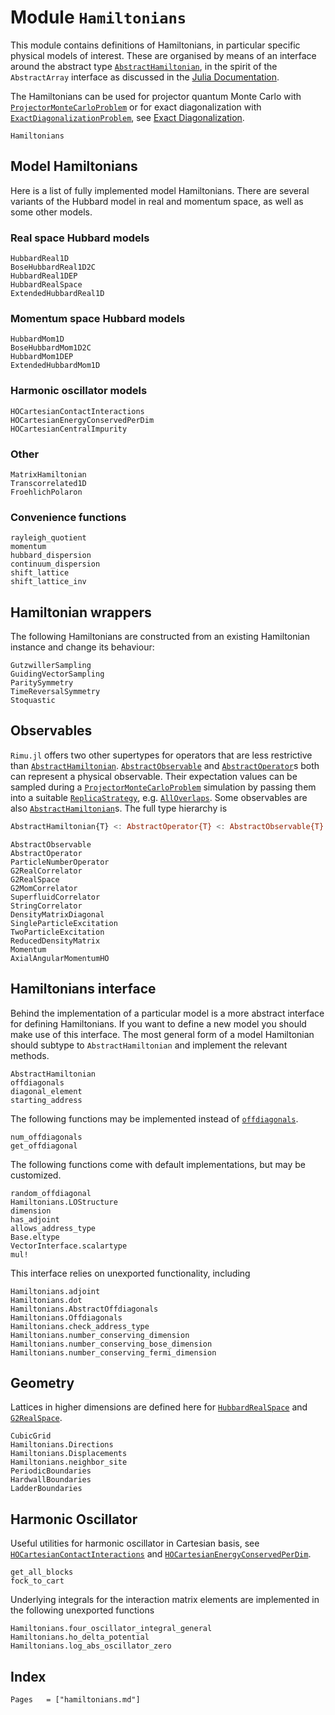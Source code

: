 # Module `Hamiltonians`

This module contains definitions of Hamiltonians, in particular specific
physical models of interest. These are organised by means of an interface
around the abstract type [`AbstractHamiltonian`](@ref), in the spirit of the
`AbstractArray` interface as discussed in the [Julia Documentation](https://docs.julialang.org/en/v1/manual/interfaces/).

The Hamiltonians can be used for projector quantum Monte Carlo with [`ProjectorMonteCarloProblem`](@ref) or for exact diagonalization with [`ExactDiagonalizationProblem`](@ref), see [Exact Diagonalization](@ref).

```@docs
Hamiltonians
```


## Model Hamiltonians

Here is a list of fully implemented model Hamiltonians. There are several variants
of the Hubbard model in real and momentum space, as well as some other models.

### Real space Hubbard models
```@docs
HubbardReal1D
BoseHubbardReal1D2C
HubbardReal1DEP
HubbardRealSpace
ExtendedHubbardReal1D
```

### Momentum space Hubbard models
```@docs
HubbardMom1D
BoseHubbardMom1D2C
HubbardMom1DEP
ExtendedHubbardMom1D
```

### Harmonic oscillator models
```@docs
HOCartesianContactInteractions
HOCartesianEnergyConservedPerDim
HOCartesianCentralImpurity
```

### Other
```@docs
MatrixHamiltonian
Transcorrelated1D
FroehlichPolaron
```

### Convenience functions
```@docs
rayleigh_quotient
momentum
hubbard_dispersion
continuum_dispersion
shift_lattice
shift_lattice_inv
```

## Hamiltonian wrappers
The following Hamiltonians are constructed from an existing
Hamiltonian instance and change its behaviour:
```@docs
GutzwillerSampling
GuidingVectorSampling
ParitySymmetry
TimeReversalSymmetry
Stoquastic
```

## Observables
`Rimu.jl` offers two other supertypes for operators that are less 
restrictive than [`AbstractHamiltonian`](@ref). 
[`AbstractObservable`](@ref) and [`AbstractOperator`](@ref)s both
can represent a physical observable. Their expectation values can be sampled during a [`ProjectorMonteCarloProblem`](@ref) simulation by 
passing them into a suitable [`ReplicaStrategy`](@ref), e.g. 
[`AllOverlaps`](@ref). Some observables are also [`AbstractHamiltonian`](@ref)s. The full type hierarchy is
```julia
AbstractHamiltonian{T} <: AbstractOperator{T} <: AbstractObservable{T}
```

```@docs
AbstractObservable
AbstractOperator
ParticleNumberOperator
G2RealCorrelator
G2RealSpace
G2MomCorrelator
SuperfluidCorrelator
StringCorrelator
DensityMatrixDiagonal
SingleParticleExcitation
TwoParticleExcitation
ReducedDensityMatrix
Momentum
AxialAngularMomentumHO
```

## Hamiltonians interface

Behind the implementation of a particular model is a more abstract interface for defining
Hamiltonians. If you want to define a new model you should make use of this interface. The
most general form of a model Hamiltonian should subtype to `AbstractHamiltonian` and
implement the relevant methods.

```@docs
AbstractHamiltonian
offdiagonals
diagonal_element
starting_address
```

The following functions may be implemented instead of [`offdiagonals`](@ref).

```@docs
num_offdiagonals
get_offdiagonal
```

The following functions come with default implementations, but may be customized.

```@docs
random_offdiagonal
Hamiltonians.LOStructure
dimension
has_adjoint
allows_address_type
Base.eltype
VectorInterface.scalartype
mul!
```

This interface relies on unexported functionality, including
```@docs
Hamiltonians.adjoint
Hamiltonians.dot
Hamiltonians.AbstractOffdiagonals
Hamiltonians.Offdiagonals
Hamiltonians.check_address_type
Hamiltonians.number_conserving_dimension
Hamiltonians.number_conserving_bose_dimension
Hamiltonians.number_conserving_fermi_dimension
```

## Geometry

Lattices in higher dimensions are defined here for [`HubbardRealSpace`](@ref) and [`G2RealSpace`](@ref).

```@docs
CubicGrid
Hamiltonians.Directions
Hamiltonians.Displacements
Hamiltonians.neighbor_site
PeriodicBoundaries
HardwallBoundaries
LadderBoundaries
```

## Harmonic Oscillator
Useful utilities for harmonic oscillator in Cartesian basis, see [`HOCartesianContactInteractions`](@ref)
and [`HOCartesianEnergyConservedPerDim`](@ref).
```@docs
get_all_blocks
fock_to_cart
```
Underlying integrals for the interaction matrix elements are implemented in the following unexported functions
```@docs
Hamiltonians.four_oscillator_integral_general
Hamiltonians.ho_delta_potential
Hamiltonians.log_abs_oscillator_zero
```

## Index
```@index
Pages   = ["hamiltonians.md"]
```
